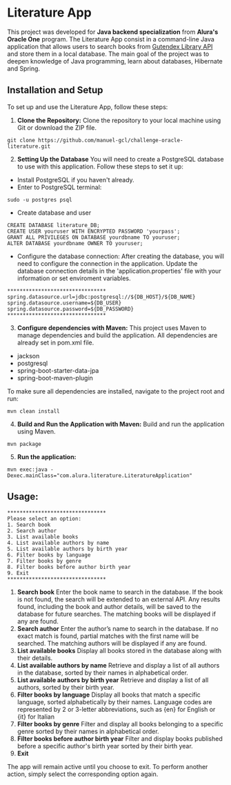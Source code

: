 
# Literature App

This project was developed for **Java backend specialization** from **Alura's Oracle One** program.
The Literature App consist in a command-line Java application that allows users to search books from [Gutendex Library API](https://gutendex.com/) and store them in a local database.
The main goal of the project was to deepen knowledge of Java programming, learn about databases, Hibernate and Spring.

## Installation and Setup
To set up and use the Literature App, follow these steps:

1. **Clone the Repository:**
   Clone the repository to your local machine using Git or download the ZIP file.
```console
git clone https://github.com/manuel-gcl/challenge-oracle-literature.git
```
2. **Setting Up the Database**
   You will need to create a PostgreSQL database to use with this application.
   Follow these steps to set it up:

- Install PostgreSQL if you haven't already.
- Enter to PostgreSQL terminal:
```console
sudo -u postgres psql
```
- Create database and user
```console
CREATE DATABASE literature_DB;
CREATE USER youruser WITH ENCRYPTED PASSWORD 'yourpass';
GRANT ALL PRIVILEGES ON DATABASE yourdbname TO youruser;
ALTER DATABASE yourdbname OWNER TO youruser;
```
- Configure the database connection:
  After creating the database, you will need to configure the connection in the application.
  Update the database connection details in the 'application.properties' file with your information or set enviroment variables.
```
********************************
spring.datasource.url=jdbc:postgresql://${DB_HOST}/${DB_NAME}
spring.datasource.username=${DB_USER}
spring.datasource.password=${DB_PASSWORD}
********************************
```
3. **Configure dependencies with Maven:**
   This project uses Maven to manage dependencies and build the application.
   All dependencies are already set in pom.xml file.
- jackson
- postgresql
- spring-boot-starter-data-jpa
- spring-boot-maven-plugin

To make sure all dependencies are installed, navigate to the project root and run:
```console
mvn clean install
```

4. **Build and Run the Application with Maven:**
   Build and run the application using Maven.
```console
mvn package
```
5. **Run the application:**
```console
mvn exec:java -Dexec.mainClass="com.alura.literature.LiteratureApplication"
```

## Usage:
```
********************************
Please select an option:
1. Search book
2. Search author
3. List available books
4. List available authors by name
5. List available authors by birth year
6. Filter books by language
7. Filter books by genre
8. Filter books before author birth year
9. Exit
********************************
```

1. **Search book**
   Enter the book name to search in the database. If the book is not found, the search will be extended to an external API. Any results found, including the book and author details, will be saved to the database for future searches. The matching books will be displayed if any are found.
2. **Search author**
   Enter the author’s name to search in the database. If no exact match is found, partial matches with the first name will be searched. The matching authors will be displayed if any are found.
3. **List available books**
   Display all books stored in the database along with their details.
4. **List available authors by name**
   Retrieve and display a list of all authors in the database, sorted by their names in alphabetical order.
5.  **List available authors by birth year**
    Retrieve and display a list of all authors, sorted by their birth year.
6. **Filter books by language**
   Display all books that match a specific language, sorted alphabetically by their names. Language codes are represented by 2 or 3-letter abbreviations, such as {en} for English or {it} for Italian
7. **Filter books by genre**
   Filter and display all books belonging to a specific genre sorted by their names in alphabetical order.
8. **Filter books before author birth year**
   Filter and display books published before a specific author's birth year sorted by their birth year.
9. **Exit**

The app will remain active until you choose to exit. To perform another action, simply select the corresponding option again.
